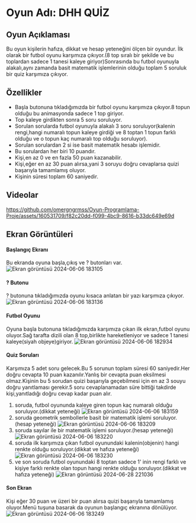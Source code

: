 # Oyun Adı: DHH QUİZ


## Oyun Açıklaması
Bu oyun kişilerin hafıza, dikkat ve hesap yeteneğini ölçen bir oyundur. İlk olarak bir futbol oyunu karşımıza çıkıyor.(8 top sıralı bir şekilde ve bu toplardan sadece 1 tanesi kaleye giriyor)Sonrasında bu futbol oyunuyla alakalı,aynı zamanda basit matematik işlemlerinin olduğu toplam 5 soruluk bir quiz karşımıza çıkıyor.

## Özellikler
- Başla butonuna tıkladığımızda bir futbol oyunu karşımıza çıkıyor.8 topun olduğu bu animasyonda sadece 1 top giriyor.
- Top kaleye girdikten sonra 5 soru soruluyor.
- Sorulan sorularda futbol oyunuyla alakalı 3 soru soruluyor(kalenin rengi,hangi numaralı topun kaleye girdiği ve 8 toptan 1 topun farklı olduğu ve o topun kaç numaralı top olduğu soruluyor).
- Sorulan sorulardan 2 si ise basit matematik hesabı işlemidir.
- Bu sorulardan her biri 10 puandır.
- Kişi,en az 0 ve en fazla 50 puan kazanabilir.
- Kişi,eğer en az 30 puan alırsa,yani 3 soruyu doğru cevaplarsa quizi başarıyla tamamlamış oluyor.
- Kişinin süresi toplam 60 saniyedir.


## Videolar
 https://github.com/omergngrmss/Oyun-Programlama-Proje/assets/160531709/f82c20dd-f099-4bc9-8616-b33dc649e69d


## Ekran Görüntüleri

#### Başlangıç Ekranı
Bu ekranda oyuna başla,çıkış ve ? butonları var.
![Ekran görüntüsü 2024-06-06 183105](https://github.com/omergngrmss/Oyun-Programlama-Proje/assets/160531709/f5527eb9-5f1a-458f-8a03-df2e15d1fd44)

#### ? Butonu 
? butonuna tıkladığımızda oyunu kısaca anlatan bir yazı karşımıza çıkıyor.
![Ekran görüntüsü 2024-06-06 183136](https://github.com/omergngrmss/Oyun-Programlama-Proje/assets/160531709/3e417da3-0d9f-471a-99c3-c6ede664323f)

#### Futbol Oyunu
Oyuna başla butonuna tıkladığımızda karşımıza çıkan ilk ekran,futbol oyunu oluyor.Sağ tarafta dizili olan 8 top,birlikte hareketleniyor ve sadece 1 tanesi kaleye(siyah objeye)giriyor.
![Ekran görüntüsü 2024-06-06 182934](https://github.com/omergngrmss/Oyun-Programlama-Proje/assets/160531709/f5f2e860-ef99-4361-b9f0-a6616e621923)

#### Quiz Soruları
Karşımıza 5 adet soru gelecek.Bu 5 sorunun toplam süresi 60 saniyedir.Her doğru cevapta 10 puan kazanılır.Yanlış bir cevapta puan eksilmesi olmaz.Kişinin bu 5 sorudan quizi başarıyla geçebilmesi için en az 3 souyu doğru yanıtlaması gerekir.5 soru cevaplanamadan süre bittiği takdirde kişi,yanıtladığı doğru cevap kadar puan alır.

1. soruda, futbol oyununda kaleye giren topun kaç numaralı olduğu soruluyor.(dikkat yeteneği)
![Ekran görüntüsü 2024-06-06 183159](https://github.com/omergngrmss/Oyun-Programlama-Proje/assets/160531709/17d36ef3-50ff-4d19-b4cb-b1e52c1247e5)
2. soruda geometrik sembollerle basit bir matematik işlemi soruluyor.(hesap yeteneği)
![Ekran görüntüsü 2024-06-06 183209](https://github.com/omergngrmss/Oyun-Programlama-Proje/assets/160531709/e50bfb4d-e28e-4235-9139-5f4557a2fe07)
3. soruda sayılar ile bir matematik işlemi soruluyor.(hesap yeteneği)
![Ekran görüntüsü 2024-06-06 183220](https://github.com/omergngrmss/Oyun-Programlama-Proje/assets/160531709/c35b9869-622f-4820-9c7a-2f9d91a84b7d)
4. soruda ilk karşımıza çıkan futbol oyunundaki kalenin(objenin) hangi renkte olduğu soruluyor.(dikkat ve hafıza yeteneği)
![Ekran görüntüsü 2024-06-06 183230](https://github.com/omergngrmss/Oyun-Programlama-Proje/assets/160531709/efbc5c09-ba4d-4ee7-8e4b-794a97af6fa8)
5. ve son soruda futbol oyunundaki 8 toptan sadece 1' inin rengi farklı ve kişiye farklı renkte olan topun hangi renkte olduğu soruluyor.(dikkat ve hafıza yeteneği)
![Ekran görüntüsü 2024-06-28 221036](https://github.com/omergngrmss/Oyun-Programlama-Proje/assets/160531709/34d95dc8-e1bb-4980-8f11-c358bde46baf)

#### Son Ekran
Kişi eğer 30 puan ve üzeri bir puan alırsa quizi başarıyla tamamlamış oluyor.Menü tuşuna basarak da oyunun başlangıç ekranına dönülüyor.
![Ekran görüntüsü 2024-06-06 183249](https://github.com/omergngrmss/Oyun-Programlama-Proje/assets/160531709/0f7e2b3c-9737-4042-90ce-86972fe6b753)

























